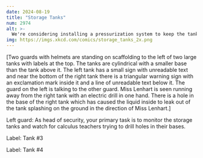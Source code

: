 ```yaml
---
date: 2024-08-19
title: "Storage Tanks"
num: 2974
alt: >-
  We're considering installing a pressurization system to keep the tanks at constant pressure solely to deter them.
img: https://imgs.xkcd.com/comics/storage_tanks_2x.png
---
```

[Two guards with helmets are standing on scaffolding to the left of two large tanks with labels at the top. The tanks are cylindrical with a smaller base than the tank above it. The left tank has a small sign with unreadable text and near the bottom of the right tank there is a triangular warning sign with an exclamation mark inside it and a line of unreadable text below it. The guard on the left is talking to the other guard. Miss Lenhart is seen running away from the right tank with an electric drill in one hand. There is a hole in the base of the right tank which has caused the liquid inside to leak out of the tank splashing on the ground in the direction of Miss Lenhart.]

Left guard: As head of security, your primary task is to monitor the storage tanks and watch for calculus teachers trying to drill holes in their bases.

Label: Tank #3

Label: Tank #4